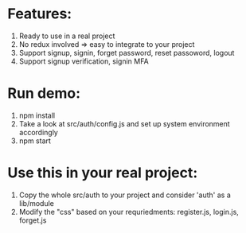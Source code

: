 # Features:
1. Ready to use in a real project
2. No redux involved => easy to integrate to your project
3. Support signup, signin, forget password, reset passoword, logout
4. Support signup verification, signin MFA

# Run demo:
1. npm install
2. Take a look at src/auth/config.js and set up system environment accordingly
2. npm start

# Use this in your real project:
1. Copy the whole src/auth to your project and consider 'auth' as a lib/module
2. Modify the "css" based on your requriedments: register.js, login.js, forget.js
